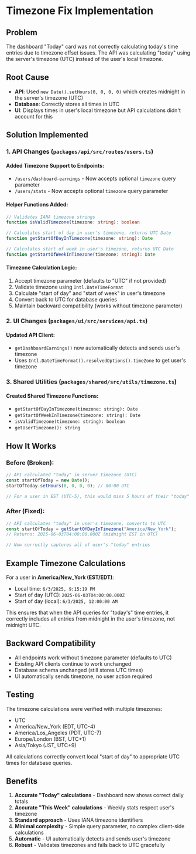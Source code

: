 # Timezone Fix Implementation

## Problem
The dashboard "Today" card was not correctly calculating today's time entries due to timezone offset issues. The API was calculating "today" using the server's timezone (UTC) instead of the user's local timezone.

## Root Cause
- **API**: Used `new Date().setHours(0, 0, 0, 0)` which creates midnight in the server's timezone (UTC)
- **Database**: Correctly stores all times in UTC
- **UI**: Displays times in user's local timezone but API calculations didn't account for this

## Solution Implemented

### 1. API Changes (`packages/api/src/routes/users.ts`)

#### Added Timezone Support to Endpoints:
- `/users/dashboard-earnings` - Now accepts optional `timezone` query parameter
- `/users/stats` - Now accepts optional `timezone` query parameter

#### Helper Functions Added:
```typescript
// Validates IANA timezone strings
function isValidTimezone(timezone: string): boolean

// Calculates start of day in user's timezone, returns UTC Date
function getStartOfDayInTimezone(timezone: string): Date

// Calculates start of week in user's timezone, returns UTC Date
function getStartOfWeekInTimezone(timezone: string): Date
```

#### Timezone Calculation Logic:
1. Accept timezone parameter (defaults to "UTC" if not provided)
2. Validate timezone using `Intl.DateTimeFormat`
3. Calculate "start of day" and "start of week" in user's timezone
4. Convert back to UTC for database queries
5. Maintain backward compatibility (works without timezone parameter)

### 2. UI Changes (`packages/ui/src/services/api.ts`)

#### Updated API Client:
- `getDashboardEarnings()` now automatically detects and sends user's timezone
- Uses `Intl.DateTimeFormat().resolvedOptions().timeZone` to get user's timezone

### 3. Shared Utilities (`packages/shared/src/utils/timezone.ts`)

#### Created Shared Timezone Functions:
- `getStartOfDayInTimezone(timezone: string): Date`
- `getStartOfWeekInTimezone(timezone: string): Date`
- `isValidTimezone(timezone: string): boolean`
- `getUserTimezone(): string`

## How It Works

### Before (Broken):
```javascript
// API calculated "today" in server timezone (UTC)
const startOfToday = new Date();
startOfToday.setHours(0, 0, 0, 0); // 00:00 UTC

// For a user in EST (UTC-5), this would miss 5 hours of their "today"
```

### After (Fixed):
```javascript
// API calculates "today" in user's timezone, converts to UTC
const startOfToday = getStartOfDayInTimezone("America/New_York");
// Returns: 2025-06-03T04:00:00.000Z (midnight EST in UTC)

// Now correctly captures all of user's "today" entries
```

## Example Timezone Calculations

For a user in **America/New_York (EST/EDT)**:
- Local time: `6/3/2025, 9:15:19 PM`
- Start of day (UTC): `2025-06-03T04:00:00.000Z`
- Start of day (local): `6/3/2025, 12:00:00 AM`

This ensures that when the API queries for "today's" time entries, it correctly includes all entries from midnight in the user's timezone, not midnight UTC.

## Backward Compatibility

- All endpoints work without timezone parameter (defaults to UTC)
- Existing API clients continue to work unchanged
- Database schema unchanged (still stores UTC times)
- UI automatically sends timezone, no user action required

## Testing

The timezone calculations were verified with multiple timezones:
- UTC
- America/New_York (EDT, UTC-4)
- America/Los_Angeles (PDT, UTC-7)
- Europe/London (BST, UTC+1)
- Asia/Tokyo (JST, UTC+9)

All calculations correctly convert local "start of day" to appropriate UTC times for database queries.

## Benefits

1. **Accurate "Today" calculations** - Dashboard now shows correct daily totals
2. **Accurate "This Week" calculations** - Weekly stats respect user's timezone
3. **Standard approach** - Uses IANA timezone identifiers
4. **Minimal complexity** - Simple query parameter, no complex client-side calculations
5. **Automatic** - UI automatically detects and sends user's timezone
6. **Robust** - Validates timezones and falls back to UTC gracefully